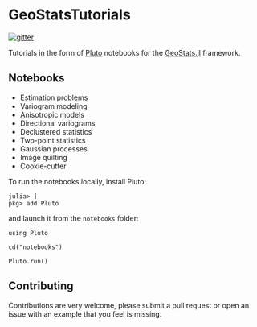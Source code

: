 # GeoStatsTutorials

[![gitter](https://img.shields.io/badge/chat-on%20gitter-bc0067.svg)](https://gitter.im/JuliaEarth/GeoStats.jl)

Tutorials in the form of [Pluto](https://github.com/fonsp/Pluto.jl) notebooks for the [GeoStats.jl](https://github.com/juliohm/GeoStats.jl) framework.

## Notebooks

- Estimation problems
- Variogram modeling
- Anisotropic models
- Directional variograms
- Declustered statistics
- Two-point statistics
- Gaussian processes
- Image quilting
- Cookie-cutter

To run the notebooks locally, install Pluto:

```
julia> ]
pkg> add Pluto
```

and launch it from the `notebooks` folder:

```
using Pluto

cd("notebooks")

Pluto.run()
```

## Contributing

Contributions are very welcome, please submit a pull request or open an issue with an example that you feel is missing.
